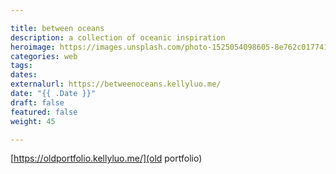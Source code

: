 ```yaml
---

title: between oceans
description: a collection of oceanic inspiration
heroimage: https://images.unsplash.com/photo-1525054098605-8e762c017741?ixlib=rb-1.2.1&ixid=eyJhcHBfaWQiOjEyMDd9&auto=format&fit=crop&w=800&q=80
categories: web
tags: 
dates:
externalurl: https://betweenoceans.kellyluo.me/
date: "{{ .Date }}"
draft: false
featured: false
weight: 45

---
```



[https://oldportfolio.kellyluo.me/](old portfolio)